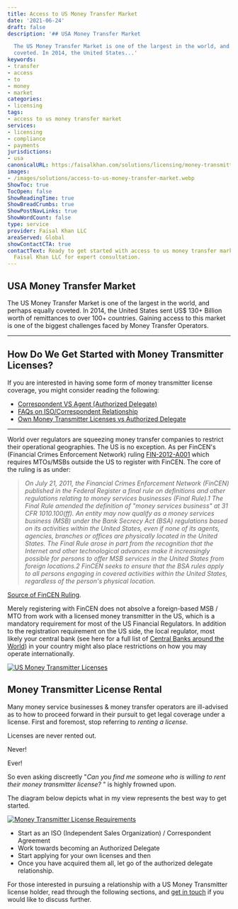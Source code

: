 ```yaml
---
title: Access to US Money Transfer Market
date: '2021-06-24'
draft: false
description: '## USA Money Transfer Market

  The US Money Transfer Market is one of the largest in the world, and perhaps equally
  coveted. In 2014, the United States...'
keywords:
- transfer
- access
- to
- money
- market
categories:
- licensing
tags:
- access to us money transfer market
services:
- licensing
- compliance
- payments
jurisdictions:
- usa
canonicalURL: https:/faisalkhan.com/solutions/licensing/money-transmitter-license-mtl/access-to-us-money-transfer-market/
images:
- /images/solutions/access-to-us-money-transfer-market.webp
ShowToc: true
TocOpen: false
ShowReadingTime: true
ShowBreadCrumbs: true
ShowPostNavLinks: true
ShowWordCount: false
type: service
provider: Faisal Khan LLC
areaServed: Global
showContactCTA: true
contactText: Ready to get started with access to us money transfer market? Contact
  Faisal Khan LLC for expert consultation.
---
```


## USA Money Transfer Market

The US Money Transfer Market is one of the largest in the world, and perhaps equally coveted. In 2014, the United States sent US$ 130+ Billion worth of remittances to over 100+ countries. Gaining access to this market is one of the biggest challenges faced by Money Transfer Operators.

* * *

## How Do We Get Started with Money Transmitter Licenses?

If you are interested in having some form of money transmitter license coverage, you might consider reading the following:

  * [Correspondent VS Agent (Authorized Delegate)](https://faisalkhan.com/solutions/licensing/money-transmitter-license-mtl/correspondent-vs-agent-authorized-delegate/)
  * [FAQs on ISO/Correspondent Relationship](https://faisalkhan.com/solutions/licensing/money-transmitter-license-mtl/faqs-on-iso-correspondent-relationship/)
  * [Own Money Transmitter Licenses vs Authorized Delegate](https://faisalkhan.com/solutions/licensing/money-transmitter-license-mtl/own-money-transmitter-licenses-vs-authorized-delegate/)

* * *

World over regulators are squeezing money transfer companies to restrict their operational geographies. The US is no exception. As per FinCEN's (Financial Crimes Enforcement Network) ruling [FIN-2012-A001](http://www.fincen.gov/statutes_regs/guidance/html/FIN-2012-A001.html) which requires MTOs/MSBs outside the US to register with FinCEN. The core of the ruling is as under:

> _On July 21, 2011, the Financial Crimes Enforcement Network (FinCEN) published in the Federal Register a final rule on definitions and other regulations relating to money services businesses (Final Rule).1 The Final Rule amended the definition of "money services business" at 31 CFR 1010.100(ff). An entity may now qualify as a money services business (MSB) under the Bank Secrecy Act (BSA) regulations based on its activities within the United States, even if none of its agents, agencies, branches or offices are physically located in the United States. The Final Rule arose in part from the recognition that the Internet and other technological advances make it increasingly possible for persons to offer MSB services in the United States from foreign locations.2 FinCEN seeks to ensure that the BSA rules apply to all persons engaging in covered activities within the United States, regardless of the person's physical location._

[Source of FinCEN Ruling](http://www.fincen.gov/statutes_regs/guidance/html/FIN-2012-A001.html).

Merely registering with FinCEN does not absolve a foreign-based MSB / MTO from work with a licensed money transmitter in the US, which is a mandatory requirement for most of the US Financial Regulators. In addition to the registration requirement on the US side, the local regulator, most likely your central bank (see here for a full list of [Central Banks around the World](https://faisalkhan.com/solutions/banking/list-of-central-banks-of-the-world/)) in your country might also place restrictions on how you may operate internationally.

[![US Money Transmitter Licenses](/wp-content/uploads/2021/07/US-Money-Transmitter-Licenses.png)](wp-content/uploads/2021/07/US-Money-Transmitter-Licenses.png)

## Money Transmitter License Rental

Many money service businesses & money transfer operators are ill-advised as to how to proceed forward in their pursuit to get legal coverage under a license. First and foremost, stop referring to _renting a license_.

Licenses are never rented out.

Never!

Ever!

So even asking discreetly "_Can you find me someone who is willing to rent their money transmitter license?_ " is highly frowned upon.

The diagram below depicts what in my view represents the best way to get started.

[![Money Transmitter License Requirements](/wp-content/uploads/2021/07/money-transmitter-licenses.png)](/wp-content/uploads/2021/07/money-transmitter-licenses.png)

  * Start as an ISO (Independent Sales Organization) / Correspondent Agreement
  * Work towards becoming an Authorized Delegate
  * Start applying for your own licenses and then
  * Once you have acquired them all, let go of the authorized delegate relationship.

For those interested in pursuing a relationship with a US Money Transmitter license holder, read through the following sections, and [get in touch](https://faisalkhan.com/contact/) if you would like to discuss further.